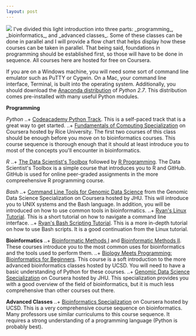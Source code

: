 ```yaml
---
layout: post
---
```

<img src="https://docs.google.com/uc?id=0B9BIj_pWs6Z4eDdVR3VKa19KNzA">
I've divided this light introduction into three parts: _programming_, _bioinformatics_, and _advanced classes_. Some of these classes can be done in parallel and I will provide a flow chart that helps display how these courses can be taken in parallel. That being said, foundations in programming should be established first, so those will have to be done in sequence. All courses here are hosted for free on Coursera.

If you are on a Windows machine, you will need some sort of command line emulator such as PuTTY or Cygwin. On a Mac, your command line interface, Terminal, is built into the operating system. Additionally, you should download the [Anaconda distribution](https://www.continuum.io) of *Python 2.7*. This distribution comes pre-installed with many useful Python modules.

**Programming**

*Python*
..+ [Codeacademy Python Track](https://www.codecademy.com/). This is a self-paced track that is a great way to get started.
..+ [Fundamentals of Computing Specialization](https://www.coursera.org/specializations/computer-fundamentals) on Coursera hosted by Rice University. The first two courses of this class should be enough before you move on to bioinformatics courses. This course sequence is thorough enough that it should at least introduce you to most of the concepts you'll encounter in bioinformatics.

*R*
..+ [The Data Scientist's Toolbox](https://www.coursera.org/learn/data-scientists-tools) followed by [R Programming](https://www.coursera.org/learn/r-programming). The Data Scientist's Toolbox is a simple course that introduces you to R and GitHub. GitHub is used for online peer-graded assignments in the more compreehensive R programming course.

*Bash*
..+ [Command Line Tools for Genomic Data Science](https://www.coursera.org/learn/genomic-tools) from the Genomic Data Science Specialization on Coursera hosted by JHU. This will introduce you to UNIX systems and the Bash language. In addition, you will be introduced on how to use common tools in bioinformatics.
..+ [Ryan's Linux Tutorial](http://ryanstutorials.net/linuxtutorial/). This is a short tutorial on how to navigate a command line interface.
..+ [Ryan's Bash Scripting Tutorial](http://ryanstutorials.net/bash-scripting-tutorial/). This is a more in-depth tutorial on how to use Bash scripts. It is a good continuation from the Linux tutorial.


**Bioinformatics**
..+ [Bioinformatic Methods I](https://www.coursera.org/learn/bioinformatics-methods-1) and [Bioinformatic Methods II](https://www.coursera.org/learn/bioinformatics-methods-2). These courses introduce you to the most common uses for bioinformatics and the tools used to perform them. 
..+ [Biology Meets Programming: Bioinformatics for Beginners](https://www.coursera.org/learn/bioinformatics). This course is a soft introduction to the more advanced bioinformatics classes hosted by UCSD. You will need to have a basic understanding of Python for these courses.
..+ [Genomic Data Science Specialization](https://www.coursera.org/specializations/genomic-data-science) on Coursera hosted by JHU. This specialization provides you with a good overview of the field of bioinformatics, but it is much less comprehensive than other courses out there.

**Advanced Classes**
..+ [Bioinformatics Specialization](https://www.coursera.org/specializations/computational-biology) on Coursera hosted by UCSD. This is a very comprehensive course sequence on bioinformatics. Many professors use similar curriculums to this course sequence. It requires a strong understanding of a programming language (Python is probably best).